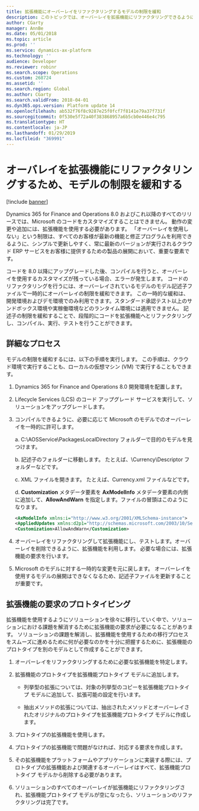 ```yaml
---
title: 拡張機能にオーバーレイをリファクタリングするモデルの制限を緩和
description: このトピックでは、オーバーレイを拡張機能にリファクタリングできるように、モデルの制限を緩和する方法について説明します。 これは、モデルが Microsoft Dynamics 365 for Finance and Operations 8.0 にシールされているために、必要です。
author: CGarty
manager: AnnBe
ms.date: 05/01/2018
ms.topic: article
ms.prod: ''
ms.service: dynamics-ax-platform
ms.technology: ''
audience: Developer
ms.reviewer: robinr
ms.search.scope: Operations
ms.custom: 268724
ms.assetid: ''
ms.search.region: Global
ms.author: CGarty
ms.search.validFrom: 2018-04-01
ms.dyn365.ops.version: Platform update 14
ms.openlocfilehash: ab532f76f8c9287e25f0fcf7f8141e79a37f731f
ms.sourcegitcommit: 0f530e5f72a40f383868957a6b5cb0e446e4c795
ms.translationtype: HT
ms.contentlocale: ja-JP
ms.lasthandoff: 01/29/2019
ms.locfileid: "369991"
---
```

# <a name="relax-model-restrictions-to-refactor-overlayering-into-extensions"></a>オーバレイを拡張機能にリファクタリングするため、モデルの制限を緩和する

[!include [banner](../includes/banner.md)]

Dynamics 365 for Finance and Operations 8.0 およびこれ以降のすべてのリリースでは、Microsoft のコードをカスタマイズすることはできません。 動作の変更や追加には、拡張機能を使用する必要があります。 「オーバーレイを使用しない」という制限は、すべてのお客様が最新の機能と修正プログラムを利用できるように、シンプルで更新しやすく、常に最新のバージョンが実行されるクラウド ERP サービスをお客様に提供するための製品の展開において、重要な要素です。

コードを 8.0 以降にアップグレードした後、コンパイルを行うと、オーバーレイを使用するカスタマイズが残っている場合、エラーが発生します。 コードのリファクタリングを行うには、オーバーレイされているモデルのモデル記述子ファイルで一時的にオーバーレイの制限を緩和できます。 この一時的な緩和は、開発環境およびデモ環境でのみ利用できます。スタンダード承認テスト以上のサンドボックス環境や実稼働環境などのランタイム環境には適用できません。 記述子の制限を緩和することで、段階的にコードを拡張機能へとリファクタリングし、コンパイル、実行、テストを行うことができます。 

## <a name="detailed-process"></a>詳細なプロセス
モデルの制限を緩和するには、以下の手順を実行します。 この手順は、クラウド環境で実行することも、ローカルの仮想マシン (VM) で実行することもできます。

1. Dynamics 365 for Finance and Operations 8.0 開発環境を配置します。 
2. Lifecycle Services (LCS) のコード アップグレード サービスを実行して、ソリューションをアップグレードします。
3. コンパイルできるように、必要に応じて Microsoft のモデルでのオーバーレイを一時的に許可します。
    
    a. C:\AOSService\PackagesLocalDirectory フォルダーで目的のモデルを見つけます。
    
    b. 記述子のフォルダーに移動します。 たとえば、\Currency\Descriptor フォルダーなどです。
    
    c. XML ファイルを開きます。 たとえば、Currency.xml ファイルなどです。
    
    d. **Customization** メタデータ要素を **AxModelInfo** メタデータ要素の内側に追加して、**AllowAndWarn** を指定します。ファイルの冒頭はこのようになります。
            
    ```xml
    <AxModelInfo xmlns:i="http://www.w3.org/2001/XMLSchema-instance">
    <AppliedUpdates xmlns:d2p1="http://schemas.microsoft.com/2003/10/Serialization/Arrays" />
    <Customization>AllowAndWarn</Customization>
    ```
    
4. オーバーレイをリファクタリングして拡張機能にし、テストします。 ​オーバーレイを削除できるように、拡張機能を利用します。 必要な場合には、拡張機能の要求を行います。
5. Microsoft のモデルに対する一時的な変更を元に戻します。 オーバーレイを使用するモデルの展開はできなくなるため、記述子ファイルを更新することが重要です。
 
## <a name="prototyping-extensibility-requests"></a>拡張機能の要求のプロトタイピング
拡張機能を使用するようにソリューションを徐々に移行していく中で、ソリューションにおける課題を解消するために拡張機能の要求が必要になることがあります。 ソリューションの課題を解消し、拡張機能を使用するための移行プロセスをスムーズに進めるために何が必要なのかを十分に把握するために、拡張機能のプロトタイプを別のモデルとして作成することができます。

1. オーバーレイをリファクタリングするために必要な拡張機能を特定します。
2. 拡張機能のプロトタイプを拡張機能プロトタイプ モデルに追加します。

   - 列挙型の拡張については、対象の列挙型のコピーを拡張機能プロトタイプ モデルに追加して、拡張可能の設定を行います。
    
   - 抽出メソッドの拡張については、抽出されたメソッドとオーバーレイされたオリジナルのプロトタイプを拡張機能プロトタイプ モデルに作成します。
    
3. プロトタイプの拡張機能を使用します。
4. プロトタイプの拡張機能で問題がなければ、対応する要求を作成します。
5. その拡張機能をプラットフォームやアプリケーションに実装する際には、プロトタイプの拡張機能および関連するオーバーレイはすべて、拡張機能プロトタイプ モデルから削除する必要があります。
6. ソリューションのすべてのオーバーレイが拡張機能にリファクタリングされ、拡張機能プロトタイプ モデルが空になったら、ソリューションのリファクタリングは完了です。

